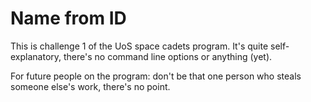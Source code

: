 # Name from ID

This is challenge 1 of the UoS space cadets program. It's quite self-explanatory, there's no command line options or anything (yet).

For future people on the program: don't be that one person who steals someone else's work, there's no point.
